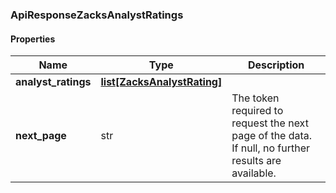 

[//]: # (CLASS:ApiResponseZacksAnalystRatings)

[//]: # (KIND:object)

### ApiResponseZacksAnalystRatings

#### Properties

[//]: # (START_DEFINITION)

Name | Type | Description
------------ | ------------- | -------------
**analyst_ratings** | [**list[ZacksAnalystRating]**](ZacksAnalystRating.md) |  &nbsp;
**next_page** | str | The token required to request the next page of the data. If null, no further results are available. &nbsp;

[//]: # (END_DEFINITION)


[//]: # (CONTAINED_CLASS:ZacksAnalystRating)



